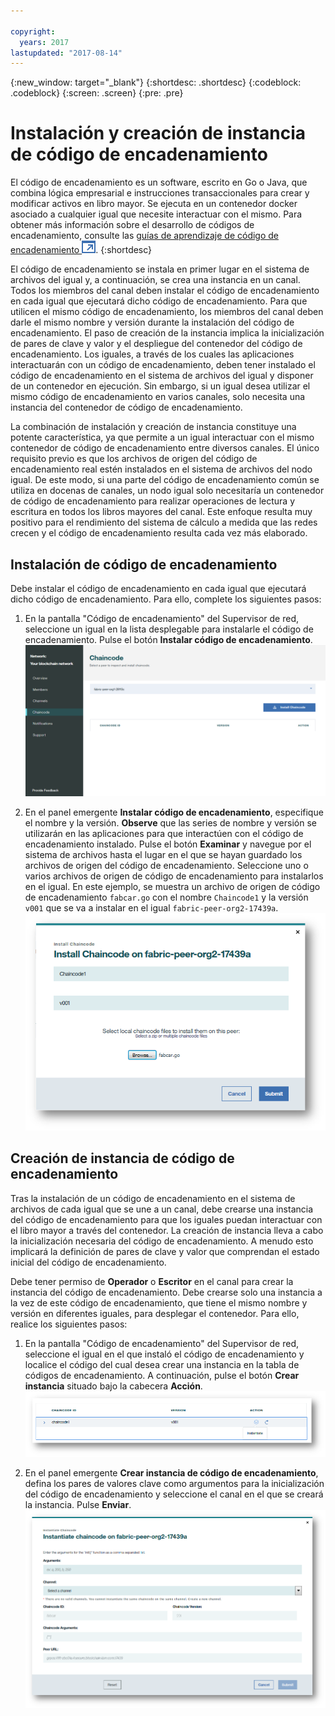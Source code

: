 ```yaml
---

copyright:
  years: 2017
lastupdated: "2017-08-14"
---
```


{:new_window: target="_blank"}
{:shortdesc: .shortdesc}
{:codeblock: .codeblock}
{:screen: .screen}
{:pre: .pre}

# Instalación y creación de instancia de código de encadenamiento

El código de encadenamiento es un software, escrito en Go o Java, que combina lógica empresarial e instrucciones transaccionales para crear y modificar activos en libro mayor.  Se ejecuta en un contenedor docker asociado a cualquier igual que necesite interactuar con el mismo.  Para obtener más información sobre el desarrollo de códigos de encadenamiento, consulte las [guías de aprendizaje de código de encadenamiento ![Icono de enlace externo](../images/external_link.svg "Icono de enlace externo")](http://hyperledger-fabric.readthedocs.io/en/latest/chaincode.html).
{:shortdesc}

El código de encadenamiento se instala en primer lugar en el sistema de archivos del igual y, a continuación, se crea una instancia en un canal.  Todos los miembros del canal deben instalar el código de encadenamiento en cada igual que ejecutará dicho código de encadenamiento.  Para que utilicen el mismo código de encadenamiento, los miembros del canal deben darle el mismo nombre y versión durante la instalación del código de encadenamiento.  El paso de creación de la instancia implica la inicialización de pares de clave y valor y el despliegue del contenedor del código de encadenamiento.  Los iguales, a través de los cuales las aplicaciones interactuarán con un código de encadenamiento, deben tener instalado el código de encadenamiento en el sistema de archivos del igual y disponer de un contenedor en ejecución.  Sin embargo, si un igual desea utilizar el mismo código de encadenamiento en varios canales, solo necesita una instancia del contenedor de código de encadenamiento.  

La combinación de instalación y creación de instancia constituye una potente característica, ya que permite a un igual interactuar con el mismo contenedor de código de encadenamiento entre diversos canales.  El único requisito previo es que los archivos de origen del código de encadenamiento real estén instalados en el sistema de archivos del nodo igual.  De este modo, si una parte del código de encadenamiento común se utiliza en docenas de canales, un nodo igual solo necesitaría un contenedor de código de encadenamiento para realizar operaciones de lectura y escritura en todos los libros mayores del canal.  Este enfoque resulta muy positivo para el rendimiento del sistema de cálculo a medida que las redes crecen y el código de encadenamiento resulta cada vez más elaborado.  

## Instalación de código de encadenamiento
Debe instalar el código de encadenamiento en cada igual que ejecutará dicho código de encadenamiento.  Para ello, complete los siguientes pasos:
1. En la pantalla "Código de encadenamiento" del Supervisor de red, seleccione un igual en la lista desplegable para instalarle el código de encadenamiento.  Pulse el botón **Instalar código de encadenamiento**.
  ![Pantalla Código de encadenamiento](../images/chaincode_install_overview.png "Pantalla Código de encadenamiento")  
  
2. En el panel emergente **Instalar código de encadenamiento**, especifique el nombre y la versión. **Observe** que las series de nombre y versión se utilizarán en las aplicaciones para que interactúen con el código de encadenamiento instalado.  Pulse el botón **Examinar** y navegue por el sistema de archivos hasta el lugar en el que se hayan guardado los archivos de origen del código de encadenamiento.  Seleccione uno o varios archivos de origen de código de encadenamiento para instalarlos en el igual.  En este ejemplo, se muestra un archivo de origen de código de encadenamiento `fabcar.go` con el nombre `Chaincode1` y la versión `v001` que se va a instalar en el igual `fabric-peer-org2-17439a`.
  ![Instalar código de encadenamiento](../images/chaincode_install.png "Instalar código de encadenamiento")

## Creación de instancia de código de encadenamiento
Tras la instalación de un código de encadenamiento en el sistema de archivos de cada igual que se une a un canal, debe crearse una instancia del código de encadenamiento para que los iguales puedan interactuar con el libro mayor a través del contenedor.  La creación de instancia lleva a cabo la inicialización necesaria del código de encadenamiento.  A menudo esto implicará la definición de pares de clave y valor que comprendan el estado inicial del código de encadenamiento.  

Debe tener permiso de **Operador** o **Escritor** en el canal para crear la instancia del código de encadenamiento.  Debe crearse solo una instancia a la vez de este código de encadenamiento, que tiene el mismo nombre y versión en diferentes iguales, para desplegar el contenedor.  Para ello, realice los siguientes pasos:
1. En la pantalla "Código de encadenamiento" del Supervisor de red, seleccione el igual en el que instaló el código de encadenamiento y localice el código del cual desea crear una instancia en la tabla de códigos de encadenamiento.  A continuación, pulse el botón **Crear instancia** situado bajo la cabecera **Acción**.  
  ![Crear instancia de código de encadenamiento](../images/chaincode_instantiate.png "Crear instancia de código de encadenamiento")  
  
2. En el panel emergente **Crear instancia de código de encadenamiento**, defina los pares de valores clave como argumentos para la inicialización del código de encadenamiento y seleccione el canal en el que se creará la instancia.  Pulse **Enviar**.
  ![Panel Crear instancia de código de encadenamiento](../images/chaincode_instantiate_panel.png "Panel Crear instancia de código de encadenamiento")   
